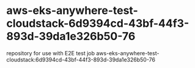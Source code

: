 # aws-eks-anywhere-test-cloudstack-6d9394cd-43bf-44f3-893d-39da1e326b50-76
repository for use with E2E test job aws-eks-anywhere-test-cloudstack:6d9394cd-43bf-44f3-893d-39da1e326b50-76
